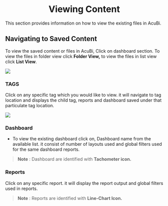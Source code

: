 


<center><h1>Viewing Content</h1></center>

This section provides information on how to view the existing files in AcuBi.

## Navigating to Saved Content 

To view the saved content or files in AcuBi, Click on dashboard section. To view the files in folder view click **Folder View,** to view the files in list view click **List View**.

![
](https://raw.githubusercontent.com/sv18042016/fp1/65a7a2016e969da008299fa05bf06e3a17cffa5d/images/view_content.png)


### TAGS
Click on any specific tag which you would like to view. it will navigate to tag location and displays the child tag, reports and dashboard saved under that particulate tag location.

![
](https://raw.githubusercontent.com/sv18042016/fp1/65a7a2016e969da008299fa05bf06e3a17cffa5d/images/tag.png)

### Dashboard

 - To view the existing dashboard click on, Dashboard name from the available list. it consist of number of layouts used and global filters used for the same dashboard reports.
 
> **Note** : Dashboard are identified with **Tachometer icon.**

 ### Reports
 Click on any specific report. it will display the report output and global filters used in reports.
> **Note** : Reports are identified with **Line-Chart Icon.**





<!--stackedit_data:
eyJoaXN0b3J5IjpbLTg0MjE1MjcwOSwtMzQ0NTk0ODQ2LC0xNT
Y5MDQ4MjI2LDEzOTk3MzYwLC0xODEzMTQwMTc5LDExNTk2NDM0
OTAsMTE5NTI1MzUxMSw3MDE0NzkwNDIsMTUzNjQ2OTI0OF19
-->